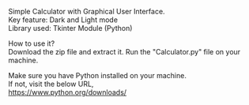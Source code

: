 Simple Calculator with Graphical User Interface.  
Key feature: Dark and Light mode  
Library used: Tkinter Module (Python)  
  
How to use it?  
Download the zip file and extract it. Run the "Calculator.py" file on your machine.  
  
Make sure you have Python installed on your machine.  
If not, visit the below URL,  
https://www.python.org/downloads/
